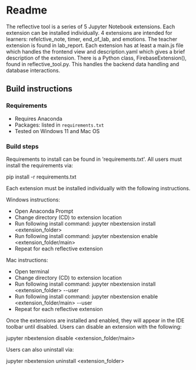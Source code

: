 # Readme

The reflective tool is a series of 5 Jupyter Notebook extensions. Each extension can be installed individually. 4 extensions are intended for learners: refelctive_note, timer, end_of_lab, and emotions. The teacher extension is found in lab_report. Each extension has at least a main.js file which handles the frontend view and description.yaml which gives a brief description of the extension. There is a Python class, FirebaseExtension(), found in reflective_tool.py. This handles the backend data handling and database interactions.

## Build instructions

### Requirements

* Requires Anaconda 
* Packages: listed in `requirements.txt` 
* Tested on Windows 11 and Mac OS


### Build steps
Requirements to install can be found in 'requirements.txt'. All users must install the requirements via:

pip install -r requirements.txt

Each extension must be installed individually with the following instructions.

Windows instructions:

* Open Anaconda Prompt 
* Change directory (CD) to extension location
* Run following install command: jupyter nbextension install <extension_folder>
* Run following install command: jupyter nbextension enable <extension_folder/main>
* Repeat for each reflective extension

Mac instructions:
* Open terminal 
* Change directory (CD) to extension location
* Run following install command: jupyter nbextension install <extension_folder> --user
* Run following install command: jupyter nbextension enable <extension_folder/main> --user
* Repeat for each reflective extension

Once the extensions are installed and enabled, they will appear in the IDE toolbar until disabled. Users can disable an extension with the following:

jupyter nbextension disable <extension_folder/main>

Users can also uninstall via:

jupyter nbextension uninstall <extension_folder>



